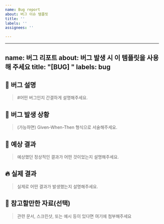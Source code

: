 ```yaml
---
name: Bug report
about: 버그 이슈 템플릿
title: ''
labels: ''
assignees: ''

---
```


---
name: 버그 리포트
about: 버그 발생 시 이 템플릿을 사용해 주세요
title: "[BUG] "
labels: bug
---

## 📝 버그 설명
> #어떤 버그인지 간결하게 설명해주세요.

## 🐞 버그 발생 상황
> (가능하면) Given-When-Then 형식으로 서술해주세요.

## 🤔 예상 결과
> 예상했던 정상적인 결과가 어떤 것이었는지 설명해주세요.

## 🔥 실제 결과
> 실제로 어떤 결과가 발생했는지 설명해주세요.

## 📎 참고할만한 자료(선택)
> 관련 문서, 스크린샷, 또는 예시 등이 있다면 여기에 첨부해주세요
